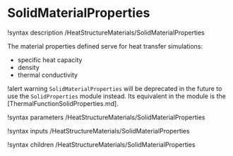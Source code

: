 # SolidMaterialProperties

!syntax description /HeatStructureMaterials/SolidMaterialProperties

The material properties defined serve for heat transfer simulations:

- specific heat capacity
- density
- thermal conductivity

!alert warning
`SolidMaterialProperties` will be deprecated in the future to use the `SolidProperties` module instead.
Its equivalent in the module is the [ThermalFunctionSolidProperties.md].

!syntax parameters /HeatStructureMaterials/SolidMaterialProperties

!syntax inputs /HeatStructureMaterials/SolidMaterialProperties

!syntax children /HeatStructureMaterials/SolidMaterialProperties
